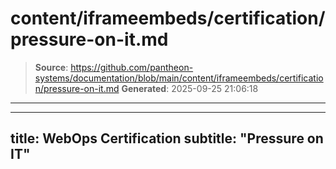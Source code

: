 # content/iframeembeds/certification/pressure-on-it.md

> **Source**: https://github.com/pantheon-systems/documentation/blob/main/content/iframeembeds/certification/pressure-on-it.md
> **Generated**: 2025-09-25 21:06:18

---

---
title: WebOps Certification
subtitle: "Pressure on IT"
---

<Partial file="certification-guide/pressure-on-it.md" />
